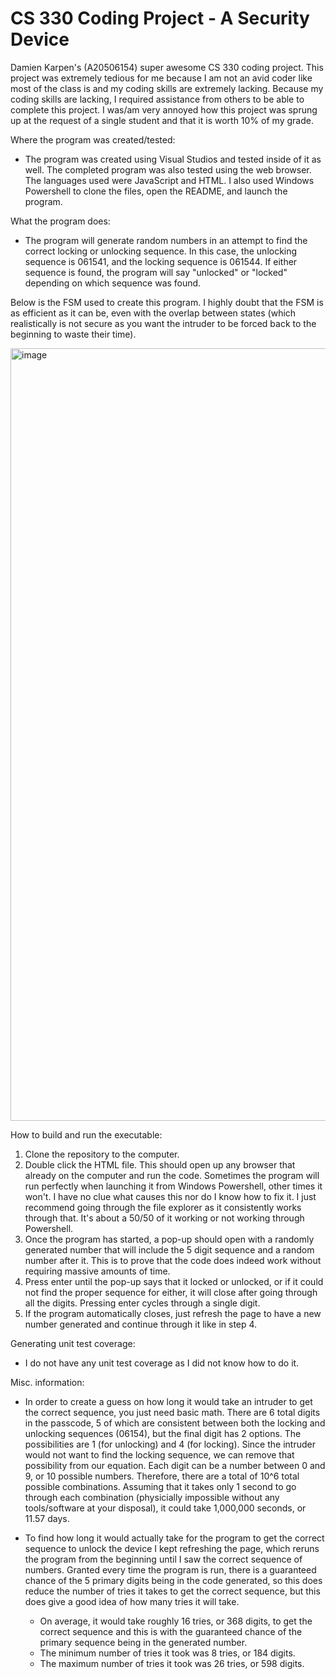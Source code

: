 # CS 330 Coding Project - A Security Device
Damien Karpen's (A20506154) super awesome CS 330 coding project. This project was extremely tedious for me because I am not an avid coder like most of the class is and my coding skills are extremely lacking. Because my coding skills are lacking, I required assistance from others to be able to complete this project. I was/am very annoyed how this project was sprung up at the request of a single student and that it is worth 10% of my grade.

Where the program was created/tested:

+ The program was created using Visual Studios and tested inside of it as well. The completed program was also tested using the web browser. The languages used were JavaScript and HTML. I also used Windows Powershell to clone the files, open the README, and launch the program. 

What the program does:

+ The program will generate random numbers in an attempt to find the correct locking or unlocking sequence. In this case, the unlocking sequence is 061541, and the locking sequence is 061544. If either sequence is found, the program will say "unlocked" or "locked" depending on which sequence was found.

Below is the FSM used to create this program. I highly doubt that the FSM is as efficient as it can be, even with the overlap between states (which  realistically is not secure as you want the intruder to be forced back to the beginning to waste their time).

<img width="1236" alt="image" src="https://user-images.githubusercontent.com/118793746/203412630-47bc9913-25c4-4b29-abb1-65b254ed9929.png">

How to build and run the executable:

  1. Clone the repository to the computer.
  2. Double click the HTML file. This should open up any browser that already on the computer and run the code. Sometimes the program will run perfectly when launching it from Windows Powershell, other times it won't. I have no clue what causes this nor do I know how to fix it. I just recommend going through the file explorer as it consistently works through that. It's about a 50/50 of it working or not working through Powershell.
  3. Once the program has started, a pop-up should open with a randomly generated number that will include the 5 digit sequence and a random number after it. This is to prove that the code does indeed work without requiring massive amounts of time.
  4. Press enter until the pop-up says that it locked or unlocked, or if it could not find the proper sequence for either, it will close after going through all the digits. Pressing enter cycles through a single digit.
  5. If the program automatically closes, just refresh the page to have a new number generated and continue through it like in step 4.

Generating unit test coverage:

+ I do not have any unit test coverage as I did not know how to do it.

Misc. information:

+ In order to create a guess on how long it would take an intruder to get the correct sequence, you just need basic math. There are 6 total digits in the passcode, 5 of which are consistent between both the locking and unlocking sequences (06154), but the final digit has 2 options. The possibilities are 1 (for unlocking) and 4 (for locking). Since the intruder would not want to find the locking sequence, we can remove that possibility from our equation. Each digit can be a number between 0 and 9, or 10 possible numbers. Therefore, there are a total of 10^6 total possible combinations. Assuming that it takes only 1 second to go through each combination (physicially impossible without any tools/software at your disposal), it could take 1,000,000 seconds, or 11.57 days.

+ To find how long it would actually take for the program to get the correct sequence to unlock the device I kept refreshing the page, which reruns the program from the beginning until I saw the correct sequence of numbers. Granted every time the program is run, there is a guaranteed chance of the 5 primary digits being in the code generated, so this does reduce the number of tries it takes to get the correct sequence, but this does give a good idea of how many tries it will take.

  + On average, it would take roughly 16 tries, or 368 digits, to get the correct sequence and this is with the guaranteed chance of the primary sequence being in the generated number.
  + The minimum number of tries it took was 8 tries, or 184 digits.
  + The maximum number of tries it took was 26 tries, or 598 digits. 
